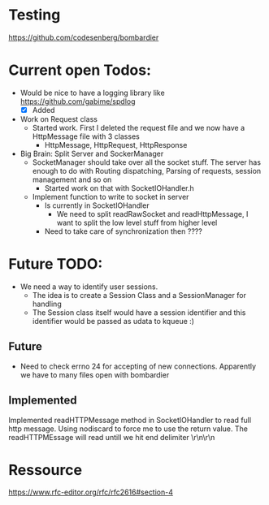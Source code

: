 # Testing
https://github.com/codesenberg/bombardier

# Current open Todos:
- Would be nice to have a logging library like https://github.com/gabime/spdlog
  - [x] Added
- Work on Request class
  - Started work. First I deleted the request file and we now have a HttpMessage file with 3 classes
    - HttpMessage, HttpRequest, HttpResponse
- Big Brain: Split Server and SockerManager
  - SocketManager should take over all the socket stuff. The server has enough to do with Routing dispatching, Parsing of requests, session management and so on
    - Started work on that with SocketIOHandler.h
  - Implement function to write to socket in server
    - Is currently in SocketIOHandler
      - We need to split readRawSocket and readHttpMessage, I want to split the low level stuff from higher level
    - Need to take care of synchronization then ????

# Future TODO:
- We need a way to identify user sessions.
  - The idea is to create a Session Class and a SessionManager for handling
  - The Session class itself would have a session identifier and this identifier would be passed as udata to kqueue :)


## Future
- Need to check errno 24 for accepting of new connections. Apparently we have to many files open with bombardier


## Implemented
Implemented readHTTPMessage method in SocketIOHandler to read full http message.
Using nodiscard to force me to use the return value.
The readHTTPMEssage will read untill we hit end delimiter \r\n\r\n



# Ressource
https://www.rfc-editor.org/rfc/rfc2616#section-4

